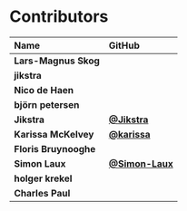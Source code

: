 # Contributors

| Name                  | GitHub                                           |
| :-------------------- | :----------------------------------------------- |
| **Lars-Magnus Skog**  |                                                  |
| **jikstra**           |                                                  |
| **Nico de Haen**      |                                                  |
| **björn petersen**    |                                                  |
| **Jikstra**           | [**@Jikstra**](https://github.com/Jikstra)       |
| **Karissa McKelvey**  | [**@karissa**](https://github.com/karissa)       |
| **Floris Bruynooghe** |                                                  |
| **Simon Laux**        | [**@Simon-Laux**](https://github.com/Simon-Laux) |
| **holger krekel**     |                                                  |
| **Charles Paul**      |                                                  |
